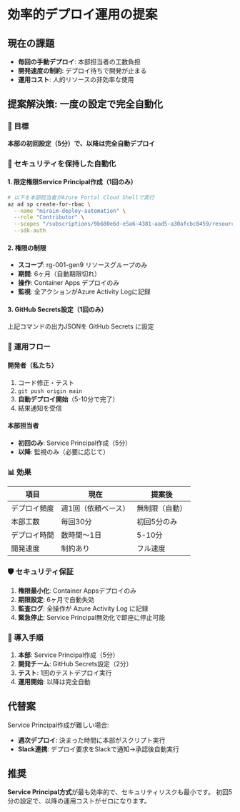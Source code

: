 # 効率的デプロイ運用の提案

## 現在の課題
- **毎回の手動デプロイ**: 本部担当者の工数負担
- **開発速度の制約**: デプロイ待ちで開発が止まる
- **運用コスト**: 人的リソースの非効率な使用

## 提案解決策: 一度の設定で完全自動化

### 🎯 目標
**本部の初回設定（5分）で、以降は完全自動デプロイ**

### 🔐 セキュリティを保持した自動化

#### 1. 限定権限Service Principal作成（1回のみ）
```bash
# 以下を本部担当者がAzure Portal Cloud Shellで実行
az ad sp create-for-rbac \
  --name "miraim-deploy-automation" \
  --role "Contributor" \
  --scopes "/subscriptions/9b680e6d-e5a6-4381-aad5-a30afcbc8459/resourceGroups/rg-001-gen9" \
  --sdk-auth
```

#### 2. 権限の制限
- **スコープ**: rg-001-gen9 リソースグループのみ
- **期間**: 6ヶ月（自動期限切れ）
- **操作**: Container Apps デプロイのみ
- **監視**: 全アクションがAzure Activity Logに記録

#### 3. GitHub Secrets設定（1回のみ）
上記コマンドの出力JSONを GitHub Secrets に設定

### 🚀 運用フロー

#### 開発者（私たち）
1. コード修正・テスト
2. `git push origin main`
3. **自動デプロイ開始**（5-10分で完了）
4. 結果通知を受信

#### 本部担当者
- **初回のみ**: Service Principal作成（5分）
- **以降**: 監視のみ（必要に応じて）

### 📊 効果

| 項目 | 現在 | 提案後 |
|------|------|--------|
| デプロイ頻度 | 週1回（依頼ベース） | 無制限（自動） |
| 本部工数 | 毎回30分 | 初回5分のみ |
| デプロイ時間 | 数時間～1日 | 5-10分 |
| 開発速度 | 制約あり | フル速度 |

### 🛡️ セキュリティ保証

1. **権限最小化**: Container Appsデプロイのみ
2. **期限設定**: 6ヶ月で自動失効
3. **監査ログ**: 全操作が Azure Activity Log に記録
4. **緊急停止**: Service Principal無効化で即座に停止可能

### 🎯 導入手順

1. **本部**: Service Principal作成（5分）
2. **開発チーム**: GitHub Secrets設定（2分）
3. **テスト**: 1回のテストデプロイ実行
4. **運用開始**: 以降は完全自動

## 代替案

Service Principal作成が難しい場合:
- **週次デプロイ**: 決まった時間に本部がスクリプト実行
- **Slack連携**: デプロイ要求をSlackで通知→承認後自動実行

## 推奨

**Service Principal方式**が最も効率的で、セキュリティリスクも最小です。
初回5分の設定で、以降の運用コストがゼロになります。